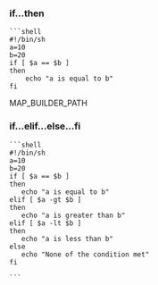 ### if...then
    ```shell
    #!/bin/sh
    a=10
    b=20
    if [ $a == $b ]
    then
        echo "a is equal to b"
    fi
MAP_BUILDER_PATH
### if...elif...else...fi
    ```shell
    #!/bin/sh
    a=10
    b=20
    if [ $a == $b ]
    then
       echo "a is equal to b"
    elif [ $a -gt $b ]
    then
       echo "a is greater than b"
    elif [ $a -lt $b ]
    then
       echo "a is less than b"
    else
       echo "None of the condition met"
    fi

    ```